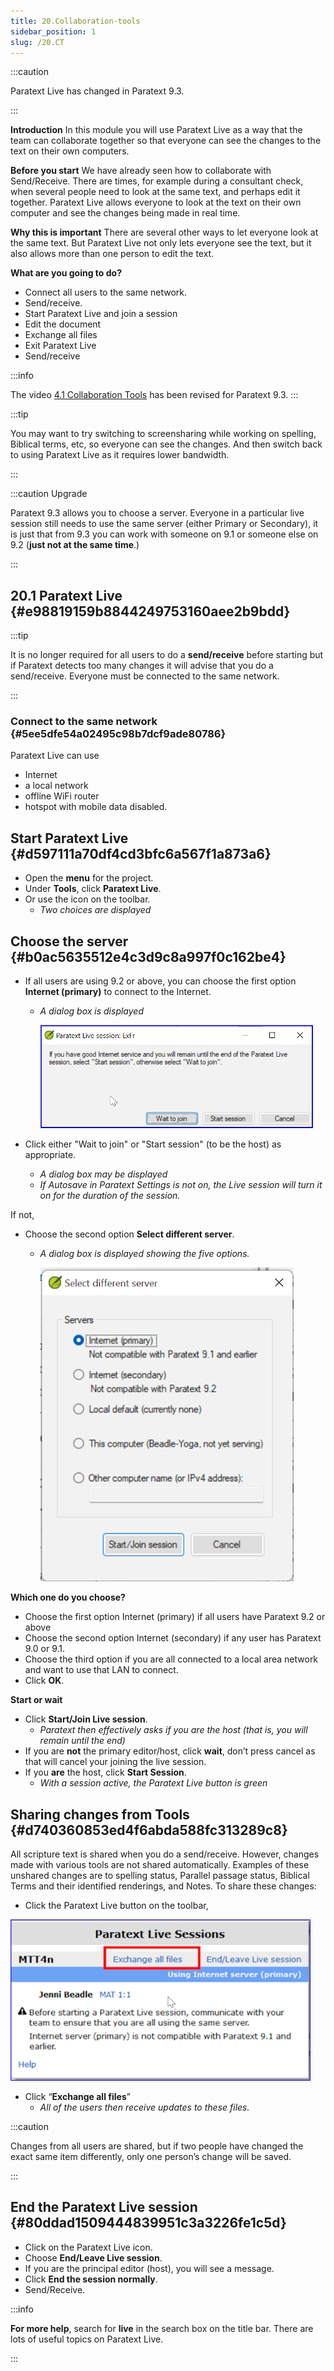 ```yaml
---
title: 20.Collaboration-tools
sidebar_position: 1
slug: /20.CT
---
```




:::caution 


Paratext Live has changed in Paratext 9.3.


:::


**Introduction**
In this module you will use Paratext Live as a way that the team can collaborate together so that everyone can see the changes to the text on their own computers.


**Before you start**
We have already seen how to collaborate with Send/Receive. There are times, for example during a consultant check, when several people need to look at the same text, and perhaps edit it together. Paratext Live allows everyone to look at the text on their own computer and see the changes being made in real time.


**Why this is important**
There are several other ways to let everyone look at the same text. But Paratext Live not only lets everyone see the text, but it also allows more than one person to edit the text.


**What are you going to do?**

- Connect all users to the same network.
- Send/receive.
- Start Paratext Live and join a session
- Edit the document
- Exchange all files
- Exit Paratext Live
- Send/receive

:::info


The video [4.1 Collaboration Tools](https://vimeo.com/641947293) has been revised for Paratext 9.3. :::


:::tip 


You may want to try switching to screensharing while working on spelling, Biblical terms, etc, so everyone can see the changes. And then switch back to using Paratext Live as it requires lower bandwidth.


:::


:::caution Upgrade


Paratext 9.3 allows you to choose a server. Everyone in a particular live session still needs to use the same server (either Primary or Secondary), it is just that from 9.3 you can work with someone on 9.1 or someone else on 9.2 (**just not at the same time**.) 


:::


## 20.1 Paratext Live {#e98819159b8844249753160aee2b9bdd}


:::tip


It is no longer required for all users to do a **send/receive** before starting but if Paratext detects too many changes it will advise that you do a send/receive. Everyone must be connected to the same network. 


:::


### Connect to the same network {#5ee5dfe54a02495c98b7dcf9ade80786}


Paratext Live can use

- Internet
- a local network
- offline WiFi router
- hotspot with mobile data disabled.

## Start Paratext Live {#d597111a70df4cd3bfc6a567f1a873a6}

- Open the **menu** for the project.
- Under **Tools**, click **Paratext Live**.
- Or use the icon on the toolbar.
	- _Two choices are displayed_

## Choose the server {#b0ac5635512e4c3d9c8a997f0c162be4}

- If all users are using 9.2 or above, you can choose the first option **Internet (primary)** to connect to the Internet.
	- _A dialog box is displayed_

		![](/notion_imgs/918960374.png)

- Click either "Wait to join" or "Start session" (to be the host) as appropriate.
	- _A dialog box may be displayed_
	- _If Autosave in Paratext Settings is not on, the Live session will turn it on for the duration of the session._

If not,

- Choose the second option **Select different server**.
	- _A dialog box is displayed showing the five options._

		![](/notion_imgs/564161900.png)


**Which one do you choose?**

- Choose the first option Internet (primary) if all users have Paratext 9.2 or above
- Choose the second option Internet (secondary) if any user has Paratext 9.0 or 9.1.
- Choose the third option if you are all connected to a local area network and want to use that LAN to connect.
- Click **OK**.

**Start or wait**

- Click **Start/Join Live session**.
	- _Paratext then effectively asks if you are the host (that is, you will remain until the end)_
- If you are **not** the primary editor/host, click **wait**, don’t press cancel as that will cancel your joining the live session.
- If you **are** the host, click **Start Session**.
	- _With a session active, the Paratext Live button is green_

## Sharing changes from Tools {#d740360853ed4f6abda588fc313289c8}


All scripture text is shared when you do a send/receive. However, changes made with various tools are not shared automatically. Examples of these unshared changes are to spelling status, Parallel passage status, Biblical Terms and their identified renderings, and Notes. To share these changes:

- Click the Paratext Live button on the toolbar,

![](/notion_imgs/419095099.png)

- Click “**Exchange all files**”
	- _All of the users then receive updates to these files._

:::caution


Changes from all users are shared, but if two people have changed the exact same item differently, only one person’s change will be saved. 


:::


## End the Paratext Live session {#80ddad1509444839951c3a3226fe1c5d}

- Click on the Paratext Live icon.
- Choose **End/Leave Live session**.
- If you are the principal editor (host), you will see a message.
- Click **End the session normally**.
- Send/Receive.

:::info


**For more help**, search for **live** in the search box on the title bar. There are lots of useful topics on Paratext Live. 


:::

